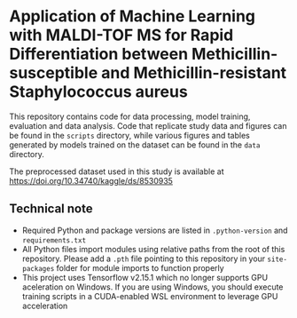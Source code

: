 # Application of Machine Learning with MALDI-TOF MS for Rapid Differentiation between Methicillin-susceptible and Methicillin-resistant Staphylococcus aureus

This repository contains code for data processing, model training, evaluation and data analysis. Code that replicate study data and figures can be found in the `scripts` directory, while various figures and tables generated by models trained on the dataset can be found in the `data` directory. 

The preprocessed dataset used in this study is available at https://doi.org/10.34740/kaggle/ds/8530935

## Technical note

- Required Python and package versions are listed in `.python-version` and `requirements.txt`
- All Python files import modules using relative paths from the root of this repository. Please add a `.pth` file pointing to this repository in your `site-packages` folder for module imports to function properly
- This project uses Tensorflow v2.15.1 which no longer supports GPU aceleration on Windows. If you are using Windows, you should execute training scripts in a CUDA-enabled WSL environment to leverage GPU acceleration
